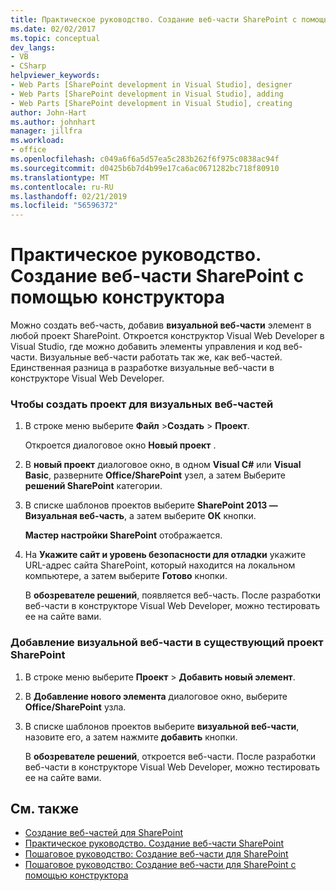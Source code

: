 ```yaml
---
title: Практическое руководство. Создание веб-части SharePoint с помощью конструктора | Документация Майкрософт
ms.date: 02/02/2017
ms.topic: conceptual
dev_langs:
- VB
- CSharp
helpviewer_keywords:
- Web Parts [SharePoint development in Visual Studio], designer
- Web Parts [SharePoint development in Visual Studio], adding
- Web Parts [SharePoint development in Visual Studio], creating
author: John-Hart
ms.author: johnhart
manager: jillfra
ms.workload:
- office
ms.openlocfilehash: c049a6f6a5d57ea5c283b262f6f975c0838ac94f
ms.sourcegitcommit: d0425b6b7d4b99e17ca6ac0671282bc718f80910
ms.translationtype: MT
ms.contentlocale: ru-RU
ms.lasthandoff: 02/21/2019
ms.locfileid: "56596372"
---
```

# <a name="how-to-create-a-sharepoint-web-part-by-using-a-designer"></a>Практическое руководство. Создание веб-части SharePoint с помощью конструктора
  Можно создать веб-часть, добавив **визуальной веб-части** элемент в любой проект SharePoint. Откроется конструктор Visual Web Developer в Visual Studio, где можно добавить элементы управления и код веб-части. Визуальные веб-части работать так же, как веб-частей. Единственная разница в разработке визуальные веб-части в конструкторе Visual Web Developer.

### <a name="to-create-a-project-for-visual-web-parts"></a>Чтобы создать проект для визуальных веб-частей

1.  В строке меню выберите **Файл** >**Создать** > **Проект**.

     Откроется диалоговое окно **Новый проект** .

2.  В **новый проект** диалоговое окно, в одном **Visual C#**  или **Visual Basic**, разверните **Office/SharePoint** узел, а затем Выберите **решений SharePoint** категории.

3.  В списке шаблонов проектов выберите **SharePoint 2013 — Визуальная веб-часть**, а затем выберите **ОК** кнопки.

     **Мастер настройки SharePoint** отображается.

4.  На **Укажите сайт и уровень безопасности для отладки** укажите URL-адрес сайта SharePoint, который находится на локальном компьютере, а затем выберите **Готово** кнопки.

     В **обозревателе решений**, появляется веб-часть. После разработки веб-части в конструкторе Visual Web Developer, можно тестировать ее на сайте вами.

### <a name="to-add-a-visual-web-part-to-an-existing-sharepoint-project"></a>Добавление визуальной веб-части в существующий проект SharePoint

1.  В строке меню выберите **Проект** > **Добавить новый элемент**.

2.  В **Добавление нового элемента** диалоговое окно, выберите **Office/SharePoint** узла.

3.  В списке шаблонов проектов выберите **визуальной веб-части**, назовите его, а затем нажмите **добавить** кнопки.

     В **обозревателе решений**, откроется веб-части. После разработки веб-части в конструкторе Visual Web Developer, можно тестировать ее на сайте вами.

## <a name="see-also"></a>См. также
- [Создание веб-частей для SharePoint](../sharepoint/creating-web-parts-for-sharepoint.md)
- [Практическое руководство. Создание веб-части SharePoint](../sharepoint/how-to-create-a-sharepoint-web-part.md)
- [Пошаговое руководство: Создание веб-части для SharePoint](../sharepoint/walkthrough-creating-a-web-part-for-sharepoint.md)
- [Пошаговое руководство: Создание веб-части для SharePoint с помощью конструктора](../sharepoint/walkthrough-creating-a-web-part-for-sharepoint-by-using-a-designer.md)
